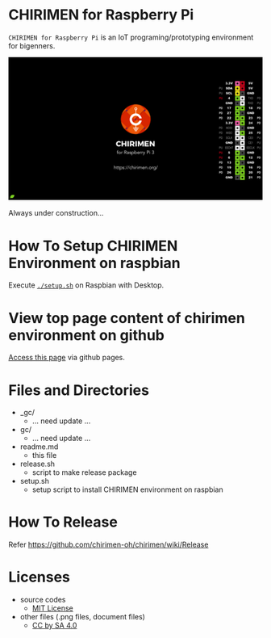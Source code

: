 # CHIRIMEN for Raspberry Pi

`CHIRIMEN for Raspberry Pi` is an IoT programing/prototyping environment for bigenners.

![wallpaper](_gc/wallpaper/wallpaper-720P.png)

Always under construction...


# How To Setup CHIRIMEN Environment on raspbian

Execute [`./setup.sh`](setup.sh) on Raspbian with Desktop.

# View top page content of chirimen environment on github

[Access this page](http://chirimen.org/chirimen-raspi3/gc/top/) via github pages.

# Files and Directories

- \_gc/
  - ... need update ...
- gc/
  - ... need update ...
- readme.md
  - this file
- release.sh
  - script to make release package
- setup.sh
  - setup script to install CHIRIMEN environment on raspbian

# How To Release

Refer https://github.com/chirimen-oh/chirimen/wiki/Release

# Licenses

- source codes
  - [MIT License](https://opensource.org/licenses/mit-license.php)
- other files (.png files, document files)
  - [CC by SA 4.0](https://creativecommons.org/licenses/by-sa/4.0/)
